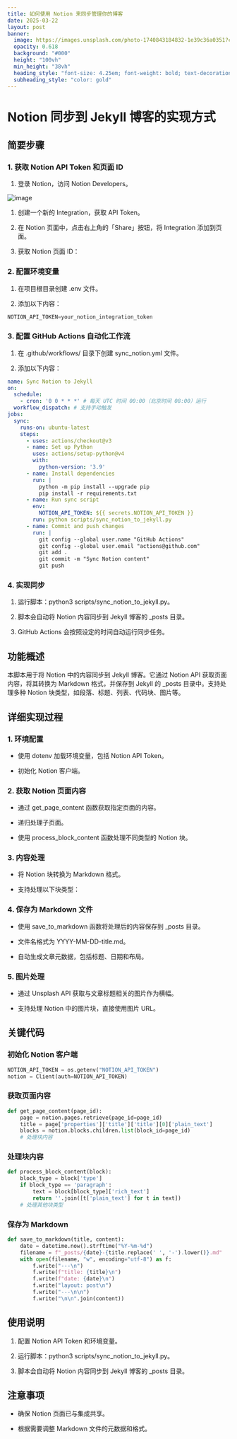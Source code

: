 ```yaml
---
title: 如何使用 Notion 来同步管理你的博客
date: 2025-03-22
layout: post
banner:
  image: https://images.unsplash.com/photo-1740843184832-1e39c36a0351?crop=entropy&cs=tinysrgb&fit=max&fm=jpg&ixid=M3w2OTIwMzJ8MHwxfHJhbmRvbXx8fHx8fHx8fDE3NDI2MTIxMTh8&ixlib=rb-4.0.3&q=80&w=1080
  opacity: 0.618
  background: "#000"
  height: "100vh"
  min_height: "38vh"
  heading_style: "font-size: 4.25em; font-weight: bold; text-decoration: underline"
  subheading_style: "color: gold"
---
```


# Notion 同步到 Jekyll 博客的实现方式

## 简要步骤

### 1. 获取 Notion API Token 和页面 ID

1. 登录 Notion，访问 Notion Developers。

![image](https://prod-files-secure.s3.us-west-2.amazonaws.com/a7a0cc5a-89b9-4cda-8686-1fba0ca52f40/d19c1afe-dea5-4312-9333-786b0ba83054/image.png?X-Amz-Algorithm=AWS4-HMAC-SHA256&X-Amz-Content-Sha256=UNSIGNED-PAYLOAD&X-Amz-Credential=ASIAZI2LB466R4LEH4A4%2F20250322%2Fus-west-2%2Fs3%2Faws4_request&X-Amz-Date=20250322T025518Z&X-Amz-Expires=3600&X-Amz-Security-Token=IQoJb3JpZ2luX2VjEFoaCXVzLXdlc3QtMiJGMEQCICncU4BRQMAkO9VFQaQyNMpdkFm2t9mCnB2ASH1KEHYzAiApG5JLtGkM97hry3AgjukjxTxl%2FAiSLBX9g3mcID3TUCqIBAiz%2F%2F%2F%2F%2F%2F%2F%2F%2F%2F8BEAAaDDYzNzQyMzE4MzgwNSIMz2HXOypJqD79POmkKtwDZkIfAfin7NHuchl2GoXA3L6d1TeMghS4nI9b2LjDDigaEBqYoeolRZalqcVDy%2FqvI3%2Bv5Ka1HNBhrmXTtaof4hMv0s3dfeGYUUMKi0fesIyl0XPtkQjpiojG6%2FUtC9HjZiiLCnk%2FyuR56gmMbGS48OeCfylulfY80G%2Bm41%2B3akwPm0xlJV54BXSPo5IP%2FDIg5Sj6gg19tS6wOHUpQG3Qp%2BLzfrQj4C2tKL%2B3A1o46RwwzmmpBUpu0JUQtJe1jmQdbm8Y7%2BPDaMoHdtde4u%2FFDtnFmMXf1Hs%2BPE%2FwK09BHZ12hYtQswyGu94KHHHCPHsAIepYUx1wpA55YuEoZUtQ6vjIflSG1%2BWSdxq2yy7FT1H2CponP3r8F67YrDW89E5TMWn0OQuEyIh38cHT17%2BQtYGUZVr5Kp2E4hJJAfd7hyatyx8FPAtNvjKB16M3ni6mRUPPi3GaOVkdsrQkakzgcuEalEowlIShjzIyhaOvKFOe43jGTYFoxomKQq2yrZ29R%2FA8%2FzJjEe0eTDzFKCagf3%2BbmUmEIE6HKCVbGizF6VW4lGHp4P1E8obfEXnsy2b1WZzFp7uL03z5x7T%2FcWEJA227dsXGGB6JYl6PmtFkDY1BB8lplheOVjyPhgQwmLv4vgY6pgH5t8xdbxiekrdMgJSLZylPncEzbE8OFg2q7VKe1JrrkH5kiAIoDemyr8nmpJhvV1T1rT7l1kBzBNTX%2BFPtqy2EbJzwGIyH9L2bfeCU2qjlLj0ci8dKSB6iqo%2FnnneD9lsANVrF6nQ7zsKPz7yBgGaMghrrjMMi6uHUy%2FTw4aweNeJ%2FMCBgCKGzHUol%2B%2FQtKIU4yQY7npTSvuHWFFdE9IGLFKnqq5vR&X-Amz-Signature=a1ddc0fe7c2ee576399a28675cfee0fdeee4ba65a9c48c0ca08fe8f36bb97992&X-Amz-SignedHeaders=host&x-id=GetObject)

1. 创建一个新的 Integration，获取 API Token。

1. 在 Notion 页面中，点击右上角的「Share」按钮，将 Integration 添加到页面。

1. 获取 Notion 页面 ID：


### 2. 配置环境变量

1. 在项目根目录创建 .env 文件。

1. 添加以下内容：

```javascript
NOTION_API_TOKEN=your_notion_integration_token
```

### 3. 配置 GitHub Actions 自动化工作流

1. 在 .github/workflows/ 目录下创建 sync_notion.yml 文件。

1. 添加以下内容：

```yaml
name: Sync Notion to Jekyll
on:
  schedule:
    - cron: '0 0 * * *' # 每天 UTC 时间 00:00（北京时间 08:00）运行
  workflow_dispatch: # 支持手动触发
jobs:
  sync:
    runs-on: ubuntu-latest
    steps:
      - uses: actions/checkout@v3
      - name: Set up Python
        uses: actions/setup-python@v4
        with:
          python-version: '3.9'
      - name: Install dependencies
        run: |
          python -m pip install --upgrade pip
          pip install -r requirements.txt
      - name: Run sync script
        env:
          NOTION_API_TOKEN: ${{ secrets.NOTION_API_TOKEN }}
        run: python scripts/sync_notion_to_jekyll.py
      - name: Commit and push changes
        run: |
          git config --global user.name "GitHub Actions"
          git config --global user.email "actions@github.com"
          git add .
          git commit -m "Sync Notion content"
          git push
```

### 4. 实现同步

1. 运行脚本：python3 scripts/sync_notion_to_jekyll.py。

1. 脚本会自动将 Notion 内容同步到 Jekyll 博客的 _posts 目录。

1. GitHub Actions 会按照设定的时间自动运行同步任务。

## 功能概述

本脚本用于将 Notion 中的内容同步到 Jekyll 博客。它通过 Notion API 获取页面内容，将其转换为 Markdown 格式，并保存到 Jekyll 的 _posts 目录中。支持处理多种 Notion 块类型，如段落、标题、列表、代码块、图片等。

## 详细实现过程

### 1. 环境配置

- 使用 dotenv 加载环境变量，包括 Notion API Token。

- 初始化 Notion 客户端。

### 2. 获取 Notion 页面内容

- 通过 get_page_content 函数获取指定页面的内容。

- 递归处理子页面。

- 使用 process_block_content 函数处理不同类型的 Notion 块。

### 3. 内容处理

- 将 Notion 块转换为 Markdown 格式。

- 支持处理以下块类型：


### 4. 保存为 Markdown 文件

- 使用 save_to_markdown 函数将处理后的内容保存到 _posts 目录。

- 文件名格式为 YYYY-MM-DD-title.md。

- 自动生成文章元数据，包括标题、日期和布局。

### 5. 图片处理

- 通过 Unsplash API 获取与文章标题相关的图片作为横幅。

- 支持处理 Notion 中的图片块，直接使用图片 URL。

## 关键代码

### 初始化 Notion 客户端

```python
NOTION_API_TOKEN = os.getenv("NOTION_API_TOKEN")
notion = Client(auth=NOTION_API_TOKEN)
```

### 获取页面内容

```python
def get_page_content(page_id):
    page = notion.pages.retrieve(page_id=page_id)
    title = page['properties']['title']['title'][0]['plain_text']
    blocks = notion.blocks.children.list(block_id=page_id)
    # 处理块内容
```

### 处理块内容

```python
def process_block_content(block):
    block_type = block['type']
    if block_type == 'paragraph':
        text = block[block_type]['rich_text']
        return ''.join([t['plain_text'] for t in text])
    # 处理其他块类型
```

### 保存为 Markdown

```python
def save_to_markdown(title, content):
    date = datetime.now().strftime("%Y-%m-%d")
    filename = f"_posts/{date}-{title.replace(' ', '-').lower()}.md"
    with open(filename, "w", encoding="utf-8") as f:
        f.write("---\n")
        f.write(f"title: {title}\n")
        f.write(f"date: {date}\n")
        f.write("layout: post\n")
        f.write("---\n\n")
        f.write("\n\n".join(content))
```

## 使用说明

1. 配置 Notion API Token 和环境变量。

1. 运行脚本：python3 scripts/sync_notion_to_jekyll.py。

1. 脚本会自动将 Notion 内容同步到 Jekyll 博客的 _posts 目录。

## 注意事项

- 确保 Notion 页面已与集成共享。

- 根据需要调整 Markdown 文件的元数据和格式。